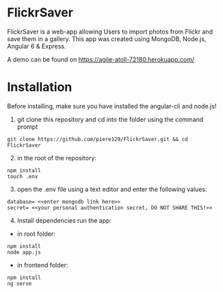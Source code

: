 # FlickrSaver
FlickrSaver is a web-app allowing Users to import photos from Flickr and save them in a gallery.
This app was created using MongoDB, Node.js, Angular 6 & Express. 

A demo can be found on https://agile-atoll-72180.herokuapp.com/

# Installation

Before installing, make sure you have installed the angular-cli and node.js!

1) git clone this repository and cd into the folder using the command prompt

```
git clone https://github.com/piere129/FlickrSaver.git && cd FlickrSaver
```

2) in the root of the repository: 
```
npm install
touch .env
```

3) open the .env file using a text editor and enter the following values:

```
database= <<enter mongodb link here>>
secret= <<your personal authentication secret, DO NOT SHARE THIS!>>
```

4) Install dependencies run the app:
* in root folder: 
```
npm install
node app.js
```
* in frontend folder: 
```
npm install
ng serve
```
